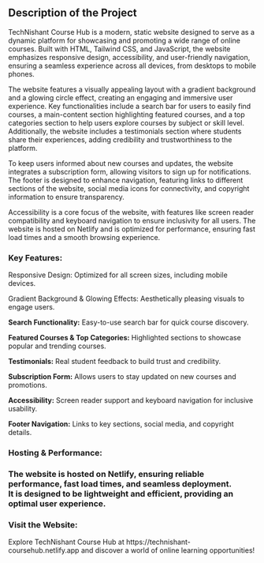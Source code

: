 <h2>Description of the Project</h2>
<p>
TechNishant Course Hub is a modern, static website designed to serve as a dynamic platform for showcasing and promoting a wide range of online courses. Built with HTML, Tailwind CSS, and JavaScript, the website emphasizes responsive design, accessibility, and user-friendly navigation, ensuring a seamless experience across all devices, from desktops to mobile phones.

The website features a visually appealing layout with a gradient background and a glowing circle effect, creating an engaging and immersive user experience. Key functionalities include a search bar for users to easily find courses, a main-content section highlighting featured courses, and a top categories section to help users explore courses by subject or skill level. Additionally, the website includes a testimonials section where students share their experiences, adding credibility and trustworthiness to the platform.

To keep users informed about new courses and updates, the website integrates a subscription form, allowing visitors to sign up for notifications. The footer is designed to enhance navigation, featuring links to different sections of the website, social media icons for connectivity, and copyright information to ensure transparency.

Accessibility is a core focus of the website, with features like screen reader compatibility and keyboard navigation to ensure inclusivity for all users. The website is hosted on Netlify and is optimized for performance, ensuring fast load times and a smooth browsing experience.
</p>

<h3>Key Features:</h3>

<p><bold>Responsive Design:<bold> Optimized for all screen sizes, including mobile devices.

<p><bold>Gradient Background & Glowing Effects:</bold> Aesthetically pleasing visuals to engage users.

<p><strong>Search Functionality:</strong> Easy-to-use search bar for quick course discovery.

<p><strong>Featured Courses & Top Categories:</strong> Highlighted sections to showcase popular and trending courses.

<p><strong>Testimonials:</strong> Real student feedback to build trust and credibility.

<p><strong>Subscription Form:</strong> Allows users to stay updated on new courses and promotions.

<p><strong>Accessibility:</strong> Screen reader support and keyboard navigation for inclusive usability.

<p><strong>Footer Navigation:</strong> Links to key sections, social media, and copyright details.

<h3>Hosting & Performance:<h3>
<p>The website is hosted on Netlify, ensuring reliable performance, fast load times, and seamless deployment.<br>
  It is designed to be lightweight and efficient, providing an optimal user experience.</p>

<h3>Visit the Website:</h3>
<p>Explore TechNishant Course Hub at <a>https://technishant-coursehub.netlify.app</a> and discover a world of online learning opportunities!</p>
